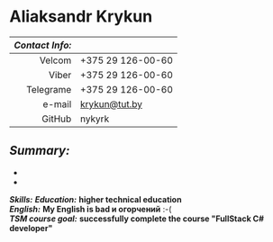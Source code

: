 
# Aliaksandr Krykun

*Contact Info:* |           |  
|---: |-------|  
|Velcom    | +375 29 126-00-60 |
|Viber     | +375 29 126-00-60 |
|Telegrame | +375 29 126-00-60 |
|e-mail    | krykun@tut.by|
|GitHub    | nykyrk |

*Summary:*  
-   
-   
-    
***Skills:*** 
***Education:*** **higher technical education**  
***English:*** **My English is bad и огорчений** :-(  
***TSM course goal:*** **successfully complete the course "FullStack C#
developer"**